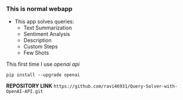 ### This is normal webapp 

- This app solves queries:
  - Text Summarization
  - Sentiment Analysis
  - Description
  - Custom Steps
  - Few Shots

This first time I use *openai api*


`
pip install --upgrade openai
`
<br>

**REPOSITORY LINK** `https://github.com/ravi46931/Query-Solver-with-OpenAI-API.git`






